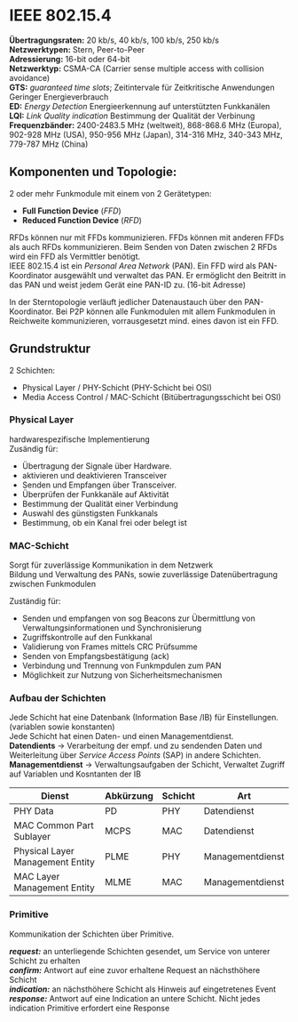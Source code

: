 # IEEE 802.15.4

**Übertragungsraten:** 20 kb/s, 40 kb/s, 100 kb/s, 250 kb/s  
**Netzwerktypen:** Stern, Peer-to-Peer  
**Adressierung:** 16-bit oder 64-bit  
**Netzwerktyp:** CSMA-CA (Carrier sense multiple access with collision avoidance)  
**GTS:** *guaranteed time slots*; Zeitintervale für Zeitkritische Anwendungen  
Geringer Energieverbrauch  
**ED:** *Energy Detection* Energieerkennung auf unterstützten Funkkanälen  
**LQI:** *Link Quality indication* Bestimmung der Qualität der Verbinung  
**Frequenzbänder:** 2400-2483.5 MHz (weltweit), 868-868.6 MHz (Europa), 902-928 MHz (USA), 950-956 MHz (Japan), 314-316 MHz, 340-343 MHz, 779-787 MHz (China)


## Komponenten und Topologie:

2 oder mehr Funkmodule mit einem von 2 Gerätetypen:  
- **Full Function Device** (*FFD*)  
- **Reduced Function Device** (*RFD*)  

RFDs können nur mit FFDs kommunizieren. FFDs können mit anderen FFDs als auch RFDs kommunizieren. Beim Senden von Daten zwischen 2 RFDs wird ein FFD als Vermittler benötigt.  
IEEE 802.15.4 ist ein *Personal Area Network* (PAN). Ein FFD wird als PAN-Koordinator ausgewählt und verwaltet das PAN. Er ermöglicht den Beitritt in das PAN und weist jedem Gerät eine PAN-ID zu. (16-bit Adresse)

In der Sterntopologie verläuft jedlicher Datenaustauch über den PAN-Koordinator. Bei P2P können alle Funkmodulen mit allem Funkmodulen in Reichweite kommunizieren, vorrausgesetzt mind. eines davon ist ein FFD.



## Grundstruktur

2 Schichten:
- Physical Layer / PHY-Schicht (PHY-Schicht bei OSI)
- Media Access Control / MAC-Schicht (Bitübertragungsschicht bei OSI)

### Physical Layer
hardwarespezifische Implementierung  
Zusändig für:
- Übertragung der Signale über Hardware. 
- aktivieren und deaktivieren Transceiver 
- Senden und Empfangen über Transceiver.
- Überprüfen der Funkkanäle auf Aktivität
- Bestimmung der Qualität einer Verbindung
- Auswahl des günstigsten Funkkanals
- Bestimmung, ob ein Kanal frei oder belegt ist

### MAC-Schicht
Sorgt für zuverlässige Kommunikation in dem Netzwerk  
Bildung und Verwaltung des PANs, sowie zuverlässige Datenübertragung zwischen Funkmodulen  

Zuständig für:
- Senden und empfangen von sog Beacons zur Übermittlung von Verwaltungsinformationen und Synchronisierung
- Zugriffskontrolle auf den Funkkanal
- Validierung von Frames mittels CRC Prüfsumme
- Senden von Empfangsbestätigung (ack)
- Verbindung und Trennung von Funkmpdulen zum PAN
- Möglichkeit zur Nutzung von Sicherheitsmechanismen


### Aufbau der Schichten

Jede Schicht hat eine Datenbank (Information Base /IB) für Einstellungen. (variablen sowie konstanten)  
Jede Schicht hat einen Daten- und einen Managementdienst.  
**Datendients** -> Verarbeitung der empf. und zu sendenden Daten und Weiterleitung über *Service Access Points* (SAP) in andere Schichten.  
**Managementdienst** -> Verwaltungsaufgaben der Schicht, Verwaltet Zugriff auf Variablen und Kosntanten der IB


Dienst | Abkürzung | Schicht | Art
-|-|-|-
PHY Data | PD | PHY | Datendienst
MAC Common Part Sublayer | MCPS | MAC | Datendienst
Physical Layer Management Entity | PLME | PHY | Managementdienst
MAC Layer Management Entity | MLME | MAC | Managementdienst


### Primitive

Kommunikation der Schichten über Primitive.

***request:*** an unterliegende Schichten gesendet, um Service von unterer Schicht zu erhalten  
***confirm:*** Antwort auf eine zuvor erhaltene Request an nächsthöhere Schicht  
***indication:*** an nächsthöhere Schicht als Hinweis auf eingetretenes Event  
***response:*** Antwort auf eine Indication an untere Schicht. Nicht jedes indication Primitive erfordert eine Response  


